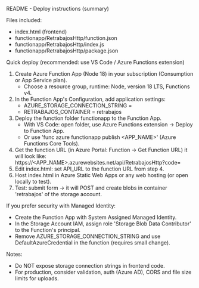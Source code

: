 README - Deploy instructions (summary)

Files included:
- index.html  (frontend)
- functionapp/RetrabajosHttp/function.json
- functionapp/RetrabajosHttp/index.js
- functionapp/RetrabajosHttp/package.json

Quick deploy (recommended: use VS Code / Azure Functions extension)
1) Create Azure Function App (Node 18) in your subscription (Consumption or App Service plan).
   - Choose a resource group, runtime: Node, version 18 LTS, Functions v4.
2) In the Function App's Configuration, add application settings:
   - AZURE_STORAGE_CONNECTION_STRING = <connection string of the storage account>
   - RETRABAJOS_CONTAINER = retrabajos
3) Deploy the function folder functionapp to the Function App.
   - With VS Code: open folder, use Azure Functions extension -> Deploy to Function App.
   - Or use 'func azure functionapp publish <APP_NAME>' (Azure Functions Core Tools).
4) Get the function URL (in Azure Portal: Function -> Get Function URL) it will look like:
   https://<APP_NAME>.azurewebsites.net/api/RetrabajosHttp?code=<key>
5) Edit index.html: set API_URL to the function URL from step 4.
6) Host index.html in Azure Static Web Apps or any web hosting (or open locally to test).
7) Test: submit form -> it will POST and create blobs in container 'retrabajos' of the storage account.

If you prefer security with Managed Identity:
- Create the Function App with System Assigned Managed Identity.
- In the Storage Account IAM, assign role 'Storage Blob Data Contributor' to the Function's principal.
- Remove AZURE_STORAGE_CONNECTION_STRING and use DefaultAzureCredential in the function (requires small change).

Notes:
- Do NOT expose storage connection strings in frontend code.
- For production, consider validation, auth (Azure AD), CORS and file size limits for uploads.
